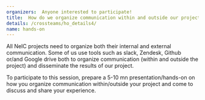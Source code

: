 ```yaml
---
organizers:  Anyone interested to participate!
title:  How do we organize communication within and outside our project?
details: /crossteams/ho_details4/
name: hands-on
---
```


All NeIC projects need to organize both their internal and external communication. Some of us use tools such as slack, Zendesk, Github or/and Google drive both to organize communication (within and outside the project) and disseminate the results of our project.

To participate to this session, prepare a 5-10 mn presentation/hands-on on how you organize communication within/outside your project and come to discuss and share your experience.

